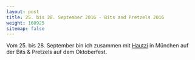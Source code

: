 ```yaml
---
layout: post
title: 25. bis 28. September 2016 - Bits and Pretzels 2016
weight: 160925
sitemap: false
---
```


Vom 25. bis 28. September bin ich zusammen mit [Hautzi](http://christoph-hautzinger.de/) in München auf der Bits & Pretzels auf dem Oktoberfest.
